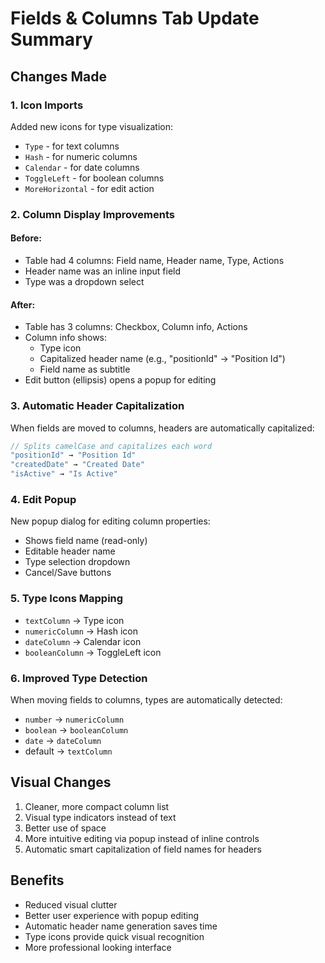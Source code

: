 # Fields & Columns Tab Update Summary

## Changes Made

### 1. **Icon Imports**
Added new icons for type visualization:
- `Type` - for text columns
- `Hash` - for numeric columns  
- `Calendar` - for date columns
- `ToggleLeft` - for boolean columns
- `MoreHorizontal` - for edit action

### 2. **Column Display Improvements**

#### Before:
- Table had 4 columns: Field name, Header name, Type, Actions
- Header name was an inline input field
- Type was a dropdown select

#### After:
- Table has 3 columns: Checkbox, Column info, Actions
- Column info shows:
  - Type icon
  - Capitalized header name (e.g., "positionId" → "Position Id")
  - Field name as subtitle
- Edit button (ellipsis) opens a popup for editing

### 3. **Automatic Header Capitalization**
When fields are moved to columns, headers are automatically capitalized:
```javascript
// Splits camelCase and capitalizes each word
"positionId" → "Position Id"
"createdDate" → "Created Date"
"isActive" → "Is Active"
```

### 4. **Edit Popup**
New popup dialog for editing column properties:
- Shows field name (read-only)
- Editable header name
- Type selection dropdown
- Cancel/Save buttons

### 5. **Type Icons Mapping**
- `textColumn` → Type icon
- `numericColumn` → Hash icon
- `dateColumn` → Calendar icon
- `booleanColumn` → ToggleLeft icon

### 6. **Improved Type Detection**
When moving fields to columns, types are automatically detected:
- `number` → `numericColumn`
- `boolean` → `booleanColumn`
- `date` → `dateColumn`
- default → `textColumn`

## Visual Changes
1. Cleaner, more compact column list
2. Visual type indicators instead of text
3. Better use of space
4. More intuitive editing via popup instead of inline controls
5. Automatic smart capitalization of field names for headers

## Benefits
- Reduced visual clutter
- Better user experience with popup editing
- Automatic header name generation saves time
- Type icons provide quick visual recognition
- More professional looking interface